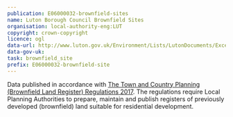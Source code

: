 ```yaml
---
publication: E06000032-brownfield-sites
name: Luton Borough Council Brownfield Sites
organisation: local-authority-eng:LUT
copyright: crown-copyright
licence: ogl
data-url: http://www.luton.gov.uk/Environment/Lists/LutonDocuments/Excel/HOU-014.csv
data-gov-uk: 
task: brownfield_site
prefix: E06000032-brownfield-site
---
```


Data published in accordance with [The Town and Country Planning (Brownfield Land Register) Regulations 2017](http://www.legislation.gov.uk/uksi/2017/403/contents/made).
The regulations require Local Planning Authorities to prepare, maintain and publish registers of previously developed (brownfield) land suitable for residential development.

